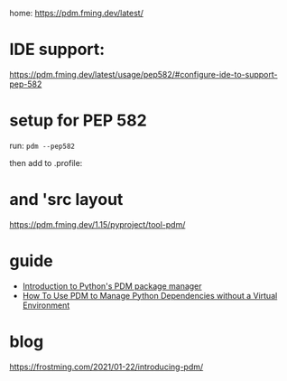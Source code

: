 home: https://pdm.fming.dev/latest/

# IDE support:
https://pdm.fming.dev/latest/usage/pep582/#configure-ide-to-support-pep-582

# setup for PEP 582
run: `pdm --pep582`

then add to .profile:

# and 'src layout
https://pdm.fming.dev/1.15/pyproject/tool-pdm/

# guide
- [Introduction to Python's PDM package manager](https://youtu.be/nHHB55QKu6g)
- [How To Use PDM to Manage Python Dependencies without a Virtual Environment](https://youtu.be/qOIWNSTYfcc)

# blog
https://frostming.com/2021/01-22/introducing-pdm/
